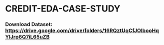 # CREDIT-EDA-CASE-STUDY

### Download Dataset: https://drive.google.com/drive/folders/16RQztUqCfJOlbooHqYlJrp6Q7iL65uZB
